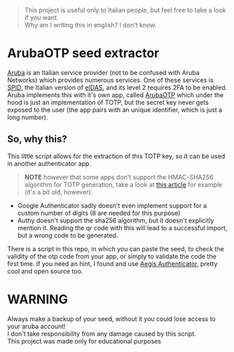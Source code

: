 >This project is useful only to Italian people, but feel free to take a look if you want.  
>Why am I writing this in english? I don't know.
# ArubaOTP seed extractor
[Aruba](https://aruba.it/) is an Italian service provider (not to be confused with Aruba Networks) which provides numerous services.
One of these services is [SPID](https://it.wikipedia.org/wiki/SPID), the Italian version of [eIDAS](https://en.wikipedia.org/wiki/EIDAS),
and its level 2 requires 2FA to be enabled.  
Aruba implements this with it's own app, called [ArubaOTP](https://play.google.com/store/apps/details?id=it.aruba.pec.mobile.otp) which under the hood is just
an implementation of TOTP, but the secret key never gets exposed to the user (the app pairs with an unique identifier, which is just a long number).

## So, why this?
This little script allows for the extraction of this TOTP key, so it can be used in another authenticator app.  
>**NOTE** however that some apps don't support the HMAC-SHA256 algorithm for TOTP generation, take a look at [this article](https://labanskoller.se/blog/2019/07/11/many-common-mobile-authenticator-apps-accept-qr-codes-for-modes-they-dont-support/) for example (it's a bit old, however).

- Google Authenticator sadly doesn't even implement support for a custom number of digits (8 are needed for this purpose)
- Authy doesn't support the sha256 algorithm, but it doesn't explicitly mention it. Reading the qr code with this will lead to a successful import, but a wrong code to be generated.

There is a script in this repo, in which you can paste the seed, to check the validity of the otp code from your app, or simply to validate the code the first time.
If you need an hint, I found and use [Aegis Authenticator](https://play.google.com/store/apps/details?id=com.beemdevelopment.aegis), pretty cool and open source too.

# WARNING
Always make a backup of your seed, without it you could lose access to your aruba account!  
I don't take responsibility from any damage caused by this script.  
This project was made only for educational purposes
